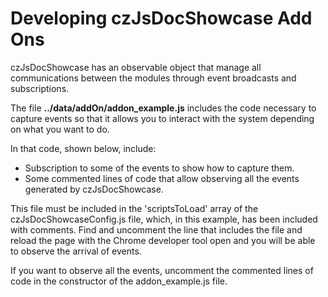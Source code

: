 <div markdown class="margin900">

# Developing czJsDocShowcase Add Ons

czJsDocShowcase has an observable object that manage all communications between the modules through event broadcasts and subscriptions.

The file **../data/addOn/addon_example.js** includes the code necessary to capture events so that it allows you to interact with the system depending on what you want to do.

In that code, shown below, include:

- Subscription to some of the events to show how to capture them.
- Some commented lines of code that allow observing all the events generated by czJsDocShowcase.

This file must be included in the 'scriptsToLoad' array of the czJsDocShowcaseConfig.js file, which, in this example, has been included with comments. Find and uncomment the line that includes the file and reload the page with the Chrome developer tool open and you will be able to observe the arrival of events.

If you want to observe all the events, uncomment the commented lines of code in the constructor of the addon_example.js file.

<pre data-src='../data/addOn/addon_example.js'></pre>

</div>